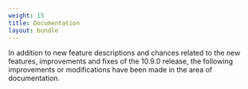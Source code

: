 ```yaml
---
weight: 15
title: Documentation
layout: bundle
---
```


In addition to new feature descriptions and chances related to the new features, improvements and fixes of the 10.9.0 release, the following improvements or modifications have been made in the area of documentation.
